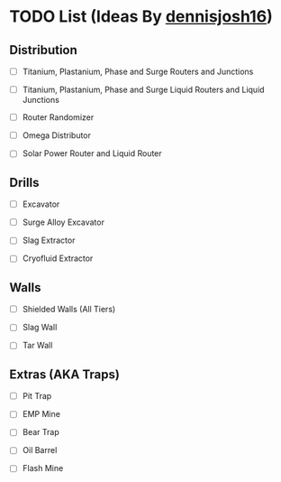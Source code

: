 # TODO List (Ideas By [dennisjosh16](https://github.com/dennisjosh16))

## Distribution

- [ ] Titanium, Plastanium, Phase and Surge Routers and Junctions

- [ ] Titanium, Plastanium, Phase and Surge Liquid Routers  and Liquid Junctions

- [ ] Router Randomizer

- [ ] Omega Distributor

- [ ] Solar Power Router and Liquid Router

## Drills

- [ ] Excavator

- [ ] Surge Alloy Excavator

- [ ] Slag Extractor

- [ ] Cryofluid Extractor

## Walls

- [ ] Shielded Walls (All Tiers)

- [ ] Slag Wall

- [ ] Tar Wall

## Extras (AKA Traps)

- [ ] Pit Trap

- [ ] EMP Mine

- [ ] Bear Trap

- [ ] Oil Barrel

- [ ] Flash Mine
